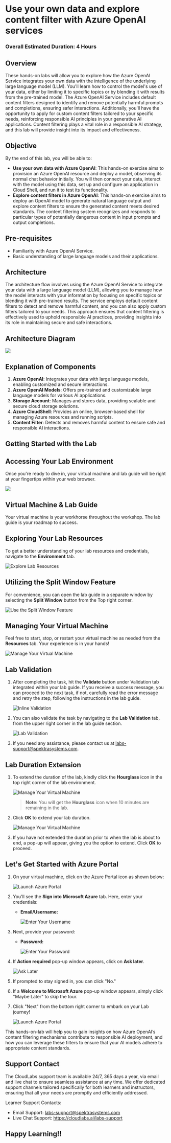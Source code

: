# Use your own data and explore content filter with Azure OpenAI services

### Overall Estimated Duration: 4 Hours

## Overview

These hands-on labs will allow you to explore how the Azure OpenAI Service integrates your own data with the intelligence of the underlying large language model (LLM). You'll learn how to control the model's use of your data, either by limiting it to specific topics or by blending it with results from the pre-trained model. The Azure OpenAI Service includes default content filters designed to identify and remove potentially harmful prompts and completions, ensuring safer interactions. Additionally, you'll have the opportunity to apply for custom content filters tailored to your specific needs, reinforcing responsible AI principles in your generative AI applications. Content filtering plays a vital role in a responsible AI strategy, and this lab will provide insight into its impact and effectiveness.

## Objective

By the end of this lab, you will be able to:

- **Use your own data with Azure OpenAI**: This hands-on exercise aims to provision an Azure OpenAI resource and deploy a model, observing its normal chat behavior initially. You will then connect your data, interact with the model using this data, set up and configure an application in Cloud Shell, and run it to test its functionality.
- **Explore content filters in Azure OpenAI**: This hands-on exercise aims to deploy an OpenAI model to generate natural language output and explore content filters to ensure the generated content meets desired standards. The content filtering system recognizes and responds to particular types of potentially dangerous content in input prompts and output completions.
  
## Pre-requisites

- Familiarity with Azure OpenAI Service.
- Basic understanding of large language models and their applications.

## Architecture

The architecture flow involves using the Azure OpenAI Service to integrate your data with a large language model (LLM), allowing you to manage how the model interacts with your information by focusing on specific topics or blending it with pre-trained results. The service employs default content filters to detect and remove harmful content, and you can also apply custom filters tailored to your needs. This approach ensures that content filtering is effectively used to uphold responsible AI practices, providing insights into its role in maintaining secure and safe interactions.

## Architecture Diagram

  ![](../media/arch15.PNG)

## Explanation of Components

1. **Azure OpenAI**: Integrates your data with large language models, enabling customized and secure interactions.
1. **Azure OpenAI Models**: Offers pre-trained and customizable large language models for various AI applications.
1. **Storage Account**: Manages and stores data, providing scalable and secure cloud storage solutions.
1. **Azure CloudShell**: Provides an online, browser-based shell for managing Azure resources and running scripts.
1. **Content Filter**: Detects and removes harmful content to ensure safe and responsible AI interactions.

## Getting Started with the Lab
 
## Accessing Your Lab Environment
 
Once you're ready to dive in, your virtual machine and lab guide will be right at your fingertips within your web browser.

   ![](../media/labguide-1.png)

## Virtual Machine & Lab Guide
 
Your virtual machine is your workhorse throughout the workshop. The lab guide is your roadmap to success.
 
## Exploring Your Lab Resources
 
To get a better understanding of your lab resources and credentials, navigate to the **Environment** tab.
 
   ![Explore Lab Resources](../media/env-1.png)
 
## Utilizing the Split Window Feature
 
For convenience, you can open the lab guide in a separate window by selecting the **Split Window** button from the Top right corner.
 
 ![Use the Split Window Feature](../media/spl.png)
 
## Managing Your Virtual Machine
 
Feel free to start, stop, or restart your virtual machine as needed from the **Resources** tab. Your experience is in your hands!
 
![Manage Your Virtual Machine](../media/res.png)

## Lab Validation

1. After completing the task, hit the **Validate** button under Validation tab integrated within your lab guide. If you receive a success message, you can proceed to the next task, if not, carefully read the error message and retry the step, following the instructions in the lab guide.

   ![Inline Validation](../media/inline-validation.png)

1. You can also validate the task by navigating to the **Lab Validation** tab, from the upper right corner in the lab guide section.

   ![Lab Validation](../media/lab-validation.png)

1. If you need any assistance, please contact us at labs-support@spektrasystems.com.

## Lab Duration Extension

1. To extend the duration of the lab, kindly click the **Hourglass** icon in the top right corner of the lab environment. 

    ![Manage Your Virtual Machine](../media/gext.png)

    >**Note:** You will get the **Hourglass** icon when 10 minutes are remaining in the lab.

2. Click **OK** to extend your lab duration.
 
   ![Manage Your Virtual Machine](../media/gext2.png)

3. If you have not extended the duration prior to when the lab is about to end, a pop-up will appear, giving you the option to extend. Click **OK** to proceed.

## Let's Get Started with Azure Portal

1. On your virtual machine, click on the Azure Portal icon as shown below:

   ![Launch Azure Portal](../media/sc900-image(1).png)
   
1. You'll see the **Sign into Microsoft Azure** tab. Here, enter your credentials:
 
   - **Email/Username:** <inject key="AzureAdUserEmail"></inject>
 
       ![Enter Your Username](../media/sc900-image-1.png)
 
1. Next, provide your password:
 
   - **Password:** <inject key="AzureAdUserPassword"></inject>
 
       ![Enter Your Password](../media/sc900-image-2.png)

1. If **Action required** pop-up window appears, click on **Ask later**.

   ![Ask Later](../media/ask-later-01.png)
    
1. If prompted to stay signed in, you can click "No."
 
1. If a **Welcome to Microsoft Azure** pop-up window appears, simply click "Maybe Later" to skip the tour.

1. Click "Next" from the bottom right corner to embark on your Lab journey!

   ![Launch Azure Portal](../media/sc900-image(3).png)

This hands-on-lab will help you to gain insights on how Azure OpenAI’s content filtering mechanisms contribute to responsible AI deployment, and how you can leverage these filters to ensure that your AI models adhere to appropriate content standards.

## Support Contact

The CloudLabs support team is available 24/7, 365 days a year, via email and live chat to ensure seamless assistance at any time. We offer dedicated support channels tailored specifically for both learners and instructors, ensuring that all your needs are promptly and efficiently addressed.

Learner Support Contacts:

- Email Support: labs-support@spektrasystems.com
- Live Chat Support: https://cloudlabs.ai/labs-support

## Happy Learning!!
